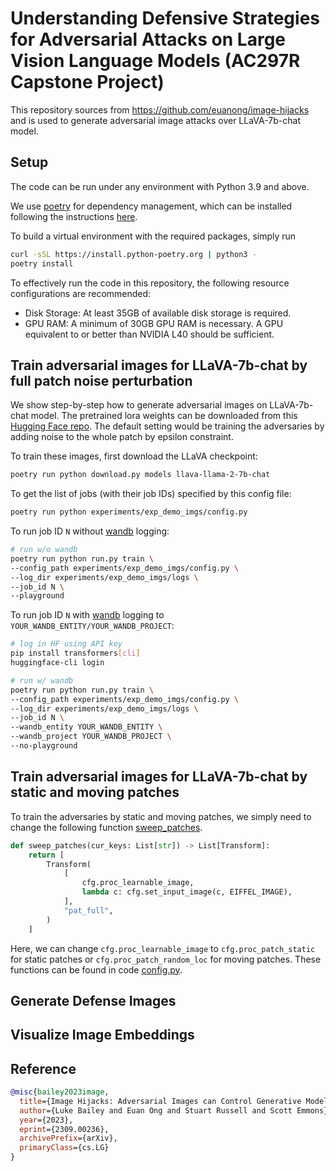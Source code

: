 # Understanding Defensive Strategies for Adversarial Attacks on Large Vision Language Models (AC297R Capstone Project)

This repository sources from https://github.com/euanong/image-hijacks and is used to generate adversarial image attacks over LLaVA-7b-chat model. 
## Setup

The code can be run under any environment with Python 3.9 and above. 

We use [poetry](https://python-poetry.org) for dependency management, which can be installed following the instructions [here](https://python-poetry.org/docs/#installation).

To build a virtual environment with the required packages, simply run

```bash
curl -sSL https://install.python-poetry.org | python3 -
poetry install
```


To effectively run the code in this repository, the following resource configurations are recommended:
- Disk Storage: At least 35GB of available disk storage is required.
- GPU RAM: A minimum of 30GB GPU RAM is necessary. A GPU equivalent to or better than NVIDIA L40 should be sufficient.

## Train adversarial images for LLaVA-7b-chat by full patch noise perturbation
We show step-by-step how to generate adversarial images on LLaVA-7b-chat model. The pretrained lora weights can be downloaded from this [Hugging Face repo](https://huggingface.co/liuhaotian/llava-llama-2-7b-chat-lightning-lora-preview). The default setting would be training the adversaries by adding noise to the whole patch by epsilon constraint.

To train these images, first download the LLaVA checkpoint:
```bash
poetry run python download.py models llava-llama-2-7b-chat
```

To get the list of jobs (with their job IDs) specified by this config file:
```bash
poetry run python experiments/exp_demo_imgs/config.py
```

To run job ID `N` without [wandb](https://wandb.ai/) logging:
```bash
# run w/o wandb
poetry run python run.py train \
--config_path experiments/exp_demo_imgs/config.py \
--log_dir experiments/exp_demo_imgs/logs \
--job_id N \
--playground
```

To run job ID `N` with [wandb](https://wandb.ai/) logging to `YOUR_WANDB_ENTITY/YOUR_WANDB_PROJECT`:
```bash
# log in HF using API key
pip install transformers[cli]
huggingface-cli login

# run w/ wandb
poetry run python run.py train \
--config_path experiments/exp_demo_imgs/config.py \
--log_dir experiments/exp_demo_imgs/logs \
--job_id N \
--wandb_entity YOUR_WANDB_ENTITY \
--wandb_project YOUR_WANDB_PROJECT \
--no-playground
```

## Train adversarial images for LLaVA-7b-chat by static and moving patches
To train the adversaries by static and moving patches, we simply need to change the following function [sweep_patches](https://github.com/leocheung1001/image-hijacks-capstone/blob/8293c03d5ddcf529df8d3f3c134413a3626dd5a2/experiments/exp_demo_imgs/config.py#L134).

```python
def sweep_patches(cur_keys: List[str]) -> List[Transform]:
    return [
        Transform(
            [
                cfg.proc_learnable_image,
                lambda c: cfg.set_input_image(c, EIFFEL_IMAGE),
            ],
            "pat_full",
        )
    ]
```

Here, we can change `cfg.proc_learnable_image` to `cfg.proc_patch_static` for static patches or `cfg.proc_patch_random_loc` for moving patches. These functions can be found in code [config.py](https://github.com/leocheung1001/image-hijacks-capstone/blob/8293c03d5ddcf529df8d3f3c134413a3626dd5a2/image_hijacks/config.py#L272).

## Generate Defense Images


## Visualize Image Embeddings


## Reference
```bibtex
@misc{bailey2023image,
  title={Image Hijacks: Adversarial Images can Control Generative Models at Runtime}, 
  author={Luke Bailey and Euan Ong and Stuart Russell and Scott Emmons},
  year={2023},
  eprint={2309.00236},
  archivePrefix={arXiv},
  primaryClass={cs.LG}
}
```

